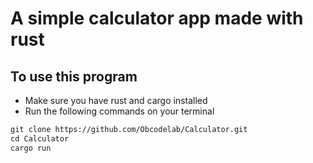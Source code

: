 # A simple calculator app made with rust

## To use this program

- Make sure you have rust and cargo installed
- Run the following commands on your terminal

```md
git clone https://github.com/Obcodelab/Calculator.git
cd Calculator
cargo run
```
